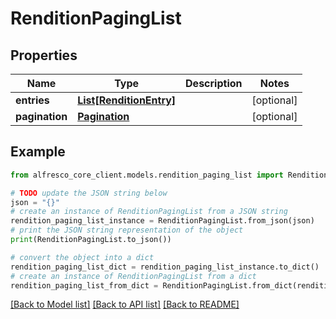 # RenditionPagingList


## Properties

Name | Type | Description | Notes
------------ | ------------- | ------------- | -------------
**entries** | [**List[RenditionEntry]**](RenditionEntry.md) |  | [optional] 
**pagination** | [**Pagination**](Pagination.md) |  | [optional] 

## Example

```python
from alfresco_core_client.models.rendition_paging_list import RenditionPagingList

# TODO update the JSON string below
json = "{}"
# create an instance of RenditionPagingList from a JSON string
rendition_paging_list_instance = RenditionPagingList.from_json(json)
# print the JSON string representation of the object
print(RenditionPagingList.to_json())

# convert the object into a dict
rendition_paging_list_dict = rendition_paging_list_instance.to_dict()
# create an instance of RenditionPagingList from a dict
rendition_paging_list_from_dict = RenditionPagingList.from_dict(rendition_paging_list_dict)
```
[[Back to Model list]](../README.md#documentation-for-models) [[Back to API list]](../README.md#documentation-for-api-endpoints) [[Back to README]](../README.md)


